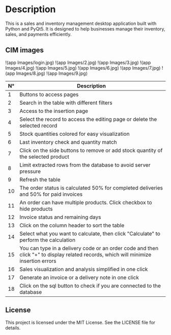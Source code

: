 # Description
This is a sales and inventory management desktop application built with Python and PyQt5. It is designed to help businesses manage their inventory, sales, and payments efficiently.

## CIM images
!(app Images/login.jpg)
!(app Images/2.jpg)
!(app Images/3.jpg)
!(app Images/4.jpg)
!(app Images/5.jpg)
!(app Images/6.jpg)
!(app Images/7.jpg)
!(app Images/8.jpg)
!(app Images/9.jpg)

<table><thead><tr><th>N°</th><th>Description</th></tr></thead><tbody><tr><td>1</td><td>Buttons to access pages</td></tr><tr><td>2</td><td>Search in the table with different filters</td></tr><tr><td>3</td><td>Access to the insertion page</td></tr><tr><td>4</td><td>Select the record to access the editing page or delete the selected record</td></tr><tr><td>5</td><td>Stock quantities colored for easy visualization</td></tr><tr><td>6</td><td>Last inventory check and quantity match</td></tr><tr><td>7</td><td>Click on the side buttons to remove or add stock quantity of the selected product</td></tr><tr><td>8</td><td>Limit extracted rows from the database to avoid server pressure</td></tr><tr><td>9</td><td>Refresh the table</td></tr><tr><td>10</td><td>The order status is calculated 50% for completed deliveries and 50% for paid invoices</td></tr><tr><td>11</td><td>An order can have multiple products. Click checkbox to hide products</td></tr><tr><td>12</td><td>Invoice status and remaining days</td></tr><tr><td>13</td><td>Click on the column header to sort the table</td></tr><tr><td>14</td><td>Select what you want to calculate, then click "Calculate" to perform the calculation</td></tr><tr><td>15</td><td>You can type in a delivery code or an order code and then click "+" to display related records, which will minimize insertion errors</td></tr><tr><td>16</td><td>Sales visualization and analysis simplified in one click</td></tr><tr><td>17</td><td>Generate an invoice or a delivery note in one click</td></tr><tr><td>18</td><td>Click on the sql button to check if you are connected to the database</td></tr></tbody></table>

## License
This project is licensed under the MIT License. See the LICENSE file for details.
